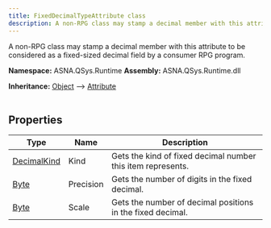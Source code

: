 ```yaml
---
title: FixedDecimalTypeAttribute class
description: A non-RPG class may stamp a decimal member with this attribute to be considered as a fixed-sized decimal field by a consumer RPG program.
---
```


A non-RPG class may stamp a decimal member with this attribute to be considered as a fixed-sized decimal field by a consumer RPG program.

**Namespace:** ASNA.QSys.Runtime
**Assembly:** ASNA.QSys.Runtime.dll

**Inheritance:** [Object](https://docs.microsoft.com/en-us/dotnet/api/system.object) --> [Attribute](https://docs.microsoft.com/en-us/dotnet/api/system.attribute)
<br>
<br>

## Properties

| Type | Name | Description
| --- | --- | --- 
| [DecimalKind](/reference/runtime/qsys-runtime/decimal-kind.html) | Kind | Gets the kind of fixed decimal number this item represents. |
| [Byte](https://docs.microsoft.com/en-us/dotnet/api/system.byte) | Precision | Gets the number of digits in the fixed decimal. |
| [Byte](https://docs.microsoft.com/en-us/dotnet/api/system.byte) | Scale | Gets the number of decimal positions in the fixed decimal. |
